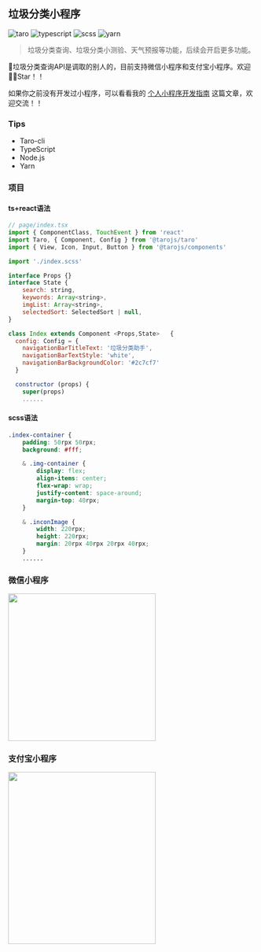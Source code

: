 ## 垃圾分类小程序
![taro](https://img.shields.io/badge/-taro%40v1.3.10-orange)
![typescript](https://img.shields.io/badge/-typescript-brightgreen)
![scss](https://img.shields.io/badge/-scss-brightgreen)
![yarn](https://img.shields.io/badge/-yarn%401.12.3-brightgreen)

> 垃圾分类查询、垃圾分类小测验、天气预报等功能，后续会开启更多功能。

🚮垃圾分类查询API是调取的别人的，目前支持微信小程序和支付宝小程序。欢迎 👏👏Star！！

如果你之前没有开发过小程序，可以看看我的 [个人小程序开发指南](https://juejin.im/post/5d34888b6fb9a07ef90cd68c) 这篇文章，欢迎交流！！

### Tips
* Taro-cli
* TypeScript
* Node.js
* Yarn

### 项目

#### ts+react语法
```JavaScript
// page/index.tsx
import { ComponentClass, TouchEvent } from 'react'
import Taro, { Component, Config } from '@tarojs/taro'
import { View, Icon, Input, Button } from '@tarojs/components'

import './index.scss'

interface Props {}
interface State {
    search: string,
    keywords: Array<string>,
    imgList: Array<string>,
    selectedSort: SelectedSort | null,
}

class Index extends Component <Props,State>   {
  config: Config = {
    navigationBarTitleText: '垃圾分类助手',
    navigationBarTextStyle: 'white',
    navigationBarBackgroundColor: '#2c7cf7'
  }

  constructor (props) {
    super(props)
    ......
```

#### scss语法

```scss
.index-container {
    padding: 50rpx 50rpx;
    background: #fff;

    & .img-container {
        display: flex;
        align-items: center;
        flex-wrap: wrap;
        justify-content: space-around;
        margin-top: 40rpx;
    }

    & .inconImage {
        width: 220rpx;
        height: 220rpx;
        margin: 20rpx 40rpx 20rpx 40rpx;
    }
    ......
```

### 微信小程序

<img width="300" height="300" center src="https://raw.githubusercontent.com/HerryLo/wxSapp/master/img/gh_75d5a8e03369_258.jpg" />


### 支付宝小程序

<img width="300" height="350" center src="https://raw.githubusercontent.com/HerryLo/wxSapp/master/img/s6x01351xerl2wqeqhpfn56_55388962.jpg" />
